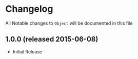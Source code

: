 # Changelog

All Notable changes to `Object` will be documented in this file

## 1.0.0 (released 2015-06-08)

* Initial Release
